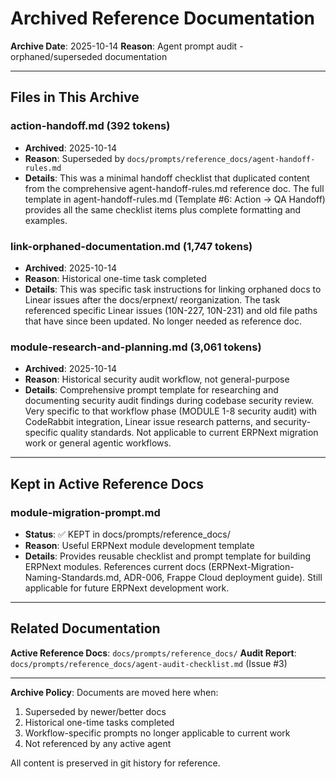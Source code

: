 # Archived Reference Documentation

**Archive Date**: 2025-10-14 **Reason**: Agent prompt audit -
orphaned/superseded documentation

---

## Files in This Archive

### action-handoff.md (392 tokens)

- **Archived**: 2025-10-14
- **Reason**: Superseded by `docs/prompts/reference_docs/agent-handoff-rules.md`
- **Details**: This was a minimal handoff checklist that duplicated content from
  the comprehensive agent-handoff-rules.md reference doc. The full template in
  agent-handoff-rules.md (Template #6: Action → QA Handoff) provides all the
  same checklist items plus complete formatting and examples.

### link-orphaned-documentation.md (1,747 tokens)

- **Archived**: 2025-10-14
- **Reason**: Historical one-time task completed
- **Details**: This was specific task instructions for linking orphaned docs to
  Linear issues after the docs/erpnext/ reorganization. The task referenced
  specific Linear issues (10N-227, 10N-231) and old file paths that have since
  been updated. No longer needed as reference doc.

### module-research-and-planning.md (3,061 tokens)

- **Archived**: 2025-10-14
- **Reason**: Historical security audit workflow, not general-purpose
- **Details**: Comprehensive prompt template for researching and documenting
  security audit findings during codebase security review. Very specific to that
  workflow phase (MODULE 1-8 security audit) with CodeRabbit integration, Linear
  issue research patterns, and security-specific quality standards. Not
  applicable to current ERPNext migration work or general agentic workflows.

---

## Kept in Active Reference Docs

### module-migration-prompt.md

- **Status**: ✅ KEPT in docs/prompts/reference_docs/
- **Reason**: Useful ERPNext module development template
- **Details**: Provides reusable checklist and prompt template for building
  ERPNext modules. References current docs
  (ERPNext-Migration-Naming-Standards.md, ADR-006, Frappe Cloud deployment
  guide). Still applicable for future ERPNext development work.

---

## Related Documentation

**Active Reference Docs**: `docs/prompts/reference_docs/` **Audit Report**:
`docs/prompts/reference_docs/agent-audit-checklist.md` (Issue #3)

---

**Archive Policy**: Documents are moved here when:

1. Superseded by newer/better docs
2. Historical one-time tasks completed
3. Workflow-specific prompts no longer applicable to current work
4. Not referenced by any active agent

All content is preserved in git history for reference.
